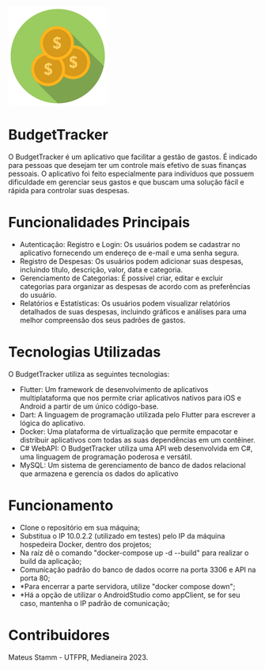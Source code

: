 <img src="budget_tracker/assets/img/budget_tracker_trans.png" alt="BudgetTracker_AppImage" style="width:200px; height:200px;">

# BudgetTracker
 O BudgetTracker é um aplicativo que facilitar a gestão de gastos. É indicado para pessoas que desejam ter um controle mais efetivo de suas finanças pessoais. O aplicativo foi feito especialmente para indivíduos que possuem dificuldade em gerenciar seus gastos e que buscam uma solução fácil e rápida para controlar suas despesas.

# Funcionalidades Principais
- Autenticação: Registro e Login: Os usuários podem se cadastrar no aplicativo fornecendo um endereço de e-mail e uma senha segura. 
- Registro de Despesas: Os usuários podem adicionar suas despesas, incluindo título, descrição, valor, data e categoria.
- Gerenciamento de Categorias: É possível criar, editar e excluir categorias para organizar as despesas de acordo com as preferências do usuário.
- Relatórios e Estatísticas: Os usuários podem visualizar relatórios detalhados de suas despesas, incluindo gráficos e análises para uma melhor compreensão dos seus padrões de gastos.

# Tecnologias Utilizadas
O BudgetTracker utiliza as seguintes tecnologias:

- Flutter: Um framework de desenvolvimento de aplicativos multiplataforma que nos permite criar aplicativos nativos para iOS e Android a partir de um único código-base.
- Dart: A linguagem de programação utilizada pelo Flutter para escrever a lógica do aplicativo.
- Docker: Uma plataforma de virtualização que permite empacotar e distribuir aplicativos com todas as suas dependências em um contêiner. 
- C# WebAPI: O BudgetTracker utiliza uma API web desenvolvida em C#, uma linguagem de programação poderosa e versátil.
- MySQL: Um sistema de gerenciamento de banco de dados relacional que armazena e gerencia os dados do aplicativo

# Funcionamento

- Clone o repositório em sua máquina;
- Substitua o IP 10.0.2.2 (utilizado em testes) pelo IP da máquina hospedeira Docker, dentro dos projetos;
- Na raíz dê o comando "docker-compose up -d --build" para realizar o build da aplicação;
- Comunicação padrão do banco de dados ocorre na porta 3306 e API na porta 80;
- *Para encerrar a parte servidora, utilize "docker compose down";
- *Há a opção de utilizar o AndroidStudio como appClient, se for seu caso, mantenha o IP padrão de comunicação;

# Contribuidores
Mateus Stamm - UTFPR, Medianeira 2023.